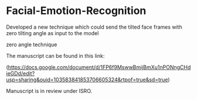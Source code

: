 # Facial-Emotion-Recognition
Developed a new technique which could send the tilted face frames with zero tilting angle as input to the model

zero angle technique 

The manuscript can be found in this link: 


(https://docs.google.com/document/d/1FP6f9MswwBmijBmXu1nPONngCHdieGDd/edit?usp=sharing&ouid=103583841853706605324&rtpof=true&sd=true)


Manuscript is in review under ISRO.